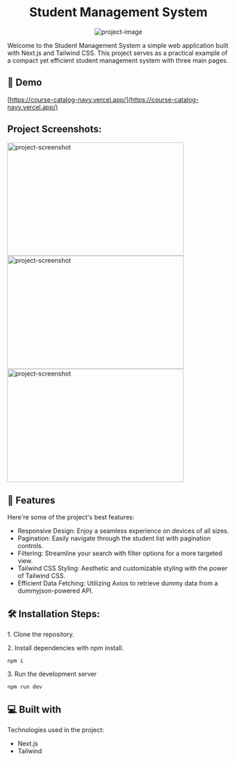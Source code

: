 <h1 align="center" id="title">Student Management System</h1>

<p align="center"><img src="https://socialify.git.ci/zorro-ftw/course-catalog/image?issues=1&amp;language=1&amp;name=1&amp;owner=1&amp;pulls=1&amp;stargazers=1&amp;theme=Light" alt="project-image"></p>

<p id="description">Welcome to the Student Management System a simple web application built with Next.js and Tailwind CSS. This project serves as a practical example of a compact yet efficient student management system with three main pages.</p>

<h2>🚀 Demo</h2>

[https://course-catalog-navy.vercel.app/](https://course-catalog-navy.vercel.app/)

<h2>Project Screenshots:</h2>

<img src="https://github.com/zorro-ftw/course-catalog/assets/86876940/0d2bad9f-21c9-4e9c-b31c-c0363552f66f" alt="project-screenshot" width="400" height="257/">
<img src="https://github.com/zorro-ftw/course-catalog/assets/86876940/de449f07-a742-4179-ac26-9b2ef2c640c1" alt="project-screenshot" width="400" height="257/">
<img src="https://github.com/zorro-ftw/course-catalog/assets/86876940/8224be3f-233f-4954-b7a4-de20f6070444" alt="project-screenshot" width="400" height="257/">

  
  
<h2>🧐 Features</h2>

Here're some of the project's best features:

*   Responsive Design: Enjoy a seamless experience on devices of all sizes.
*   Pagination: Easily navigate through the student list with pagination controls.
*   Filtering: Streamline your search with filter options for a more targeted view.
*   Tailwind CSS Styling: Aesthetic and customizable styling with the power of Tailwind CSS.
*   Efficient Data Fetching: Utilizing Axios to retrieve dummy data from a dummyjson-powered API.

<h2>🛠️ Installation Steps:</h2>

<p>1. Clone the repository.</p>

<p>2. Install dependencies with npm install.</p>

```
npm i
```

<p>3. Run the development server</p>

```
npm run dev
```

  
  
<h2>💻 Built with</h2>

Technologies used in the project:

*   Next.js
*   Tailwind

  
